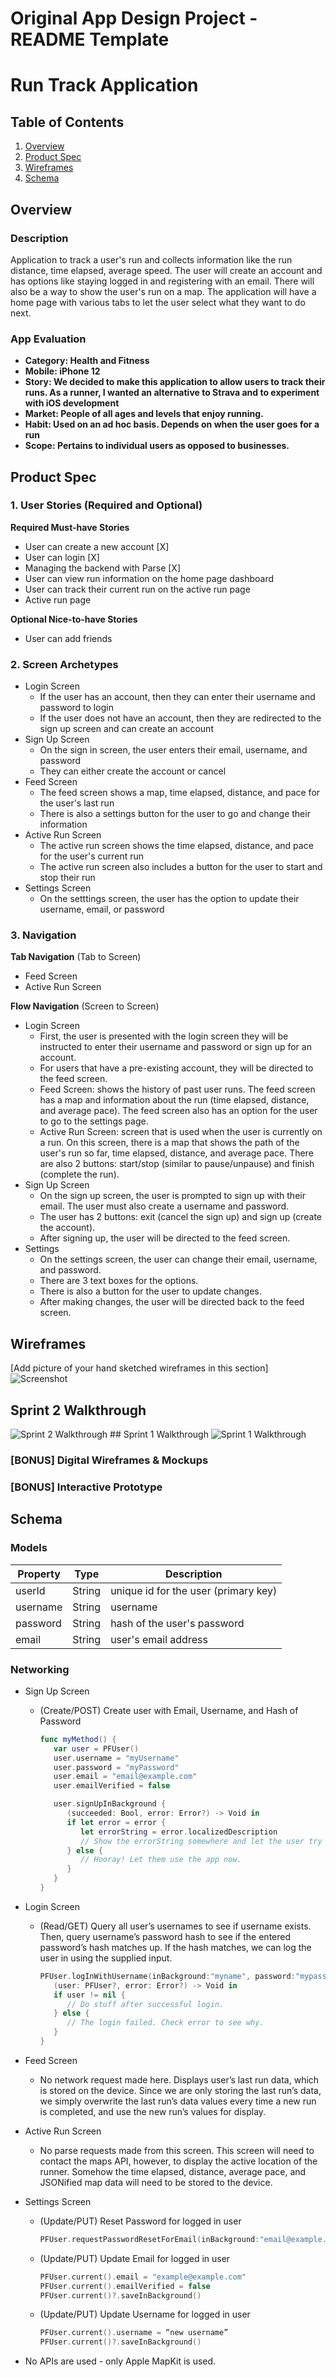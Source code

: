 Original App Design Project - README Template
===

# Run Track Application

## Table of Contents
1. [Overview](#Overview)
1. [Product Spec](#Product-Spec)
1. [Wireframes](#Wireframes)
2. [Schema](#Schema)

## Overview
### Description
Application to track a user's run and collects information like the run distance, time elapsed, average speed. The user will create an account and has options like staying logged in and registering with an email. There will also be a way to show the user's run on a map. The application will have a home page with various tabs to let the user select what they want to do next.

### App Evaluation
- **Category: Health and Fitness**
- **Mobile: iPhone 12**
- **Story: We decided to make this application to allow users to track their runs. As a runner, I wanted an alternative to Strava and to experiment with iOS development**
- **Market: People of all ages and levels that enjoy running.**
- **Habit: Used on an ad hoc basis. Depends on when the user goes for a run**
- **Scope: Pertains to individual users as opposed to businesses.**

## Product Spec

### 1. User Stories (Required and Optional)

**Required Must-have Stories**

* User can create a new account [X]
* User can login [X]
* Managing the backend with Parse [X]
* User can view run information on the home page dashboard
* User can track their current run on the active run page
* Active run page

**Optional Nice-to-have Stories**

* User can add friends

### 2. Screen Archetypes

* Login Screen
   * If the user has an account, then they can enter their username and password to login
   * If the user does not have an account, then they are redirected to the sign up screen and can create an account
* Sign Up Screen
   * On the sign in screen, the user enters their email, username, and password
   * They can either create the account or cancel
* Feed Screen
   * The feed screen shows a map, time elapsed, distance, and pace for the user's last run
   * There is also a settings button for the user to go and change their information
* Active Run Screen
   * The active run screen shows the time elapsed, distance, and pace for the user's current run
   * The active run screen also includes a button for the user to start and stop their run
* Settings Screen
   * On the setttings screen, the user has the option to update their username, email, or password

### 3. Navigation

**Tab Navigation** (Tab to Screen)

* Feed Screen
* Active Run Screen

**Flow Navigation** (Screen to Screen)

* Login Screen
   * First, the user is presented with the login screen they will be instructed to enter their username and password or sign up for an account.
   * For users that have a pre-existing account, they will be directed to the feed screen.
   * Feed Screen: shows the history of past user runs. The feed screen has a map and information about the run (time elapsed, distance, and average pace). The feed screen also has an option for the user to go to the settings page.
   * Active Run Screen: screen that is used when the user is currently on a run. On this screen, there is a map that shows the path of the user's run so far, time elapsed, distance, and average pace. There are also 2 buttons: start/stop (similar to pause/unpause) and finish (complete the run).
* Sign Up Screen
   * On the sign up screen, the user is prompted to sign up with their email. The user must also create a username and password.
   * The user has 2 buttons: exit (cancel the sign up) and sign up (create the account).
   * After signing up, the user will be directed to the feed screen.
* Settings
   * On the settings screen, the user can change their email, username, and password.
   * There are 3 text boxes for the options.
   * There is also a button for the user to update changes.
   * After making changes, the user will be directed back to the feed screen.

## Wireframes
[Add picture of your hand sketched wireframes in this section]
![Screenshot](wireframe.png)

## Sprint 2 Walkthrough
<img src = '' title='Sprint 2 Walkthrough' />
## Sprint 1 Walkthrough
<img src = 'https://media.giphy.com/media/EhTbZvpALDROGyOypW/giphy.gif' title='Sprint 1 Walkthrough' />

### [BONUS] Digital Wireframes & Mockups

### [BONUS] Interactive Prototype

## Schema
### Models
| Property      | Type     | Description |
| ------------- | -------- | ------------ |
| userId        | String   | unique id for the user (primary key) |
| username      | String   | username |
| password      | String   | hash of the user's password |
| email         | String   | user's email address |

### Networking
- Sign Up Screen
	- (Create/POST) Create user with Email, Username, and Hash of Password
      ```swift
      func myMethod() {
         var user = PFUser()
         user.username = "myUsername"
         user.password = "myPassword"
         user.email = "email@example.com"
         user.emailVerified = false

         user.signUpInBackground {
            (succeeded: Bool, error: Error?) -> Void in
            if let error = error {
               let errorString = error.localizedDescription
               // Show the errorString somewhere and let the user try again.
            } else {
               // Hooray! Let them use the app now.
            }
         }
      }
      ```
- Login Screen
	- (Read/GET) Query all user’s usernames to see if username exists. Then, query username’s password hash to see if the entered password’s hash matches up. If the hash matches, we can log the user in using the supplied input.
      ```swift
      PFUser.logInWithUsername(inBackground:"myname", password:"mypass") {
         (user: PFUser?, error: Error?) -> Void in
         if user != nil {
            // Do stuff after successful login.
         } else {
            // The login failed. Check error to see why.
         }
      }
      ```
- Feed Screen
	- No network request made here. Displays user’s last run data, which is stored on the device. Since we are only storing the last run’s data, we simply overwrite the last run’s data values every time a new run is completed, and use the new run’s values for display.
- Active Run Screen
	- No parse requests made from this screen. This screen will need to contact the maps API, however, to display the active location of the runner. Somehow the time elapsed, distance, average pace, and JSONified map data will need to be stored to the device.
- Settings Screen
	- (Update/PUT) Reset Password for logged in user
      ```swift
      PFUser.requestPasswordResetForEmail(inBackground:"email@example.com")
      ```
   - (Update/PUT) Update Email for logged in user
      ```swift
      PFUser.current().email = "example@example.com"
      PFUser.current().emailVerified = false
      PFUser.current()?.saveInBackground()
      ```
   - (Update/PUT) Update Username for logged in user
      ```swift
      PFUser.current().username = “new username”
      PFUser.current()?.saveInBackground()
      ```

- No APIs are used - only Apple MapKit is used.
